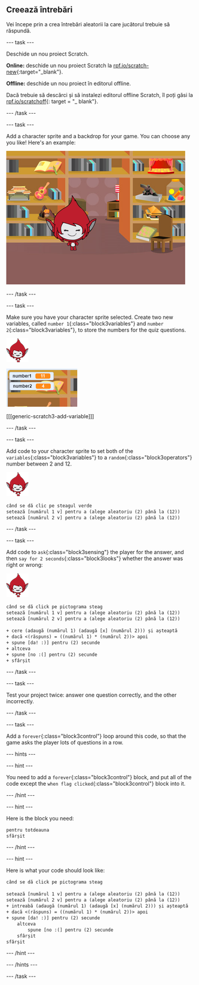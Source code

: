 ## Creează întrebări

Vei începe prin a crea întrebări aleatorii la care jucătorul trebuie să răspundă.

\--- task \---

Deschide un nou proiect Scratch.

**Online:** deschide un nou proiect Scratch la [rpf.io/scratch-new](http://rpf.io/scratch-new){:target="_blank"}.

**Offline:** deschide un nou proiect în editorul offline.

Dacă trebuie să descărci și să instalezi editorul offline Scratch, îl poți găsi la [rpf.io/scratchoff](http://rpf.io/scratchoff){: target = "_ blank"}.

\--- /task \---

\--- task \---

Add a character sprite and a backdrop for your game. You can choose any you like! Here's an example:

![screenshot](images/brain-setting.png)

\--- /task \---

\--- task \---

Make sure you have your character sprite selected. Create two new variables, called `number 1`{:class="block3variables"} and `number 2`{:class="block3variables"}, to store the numbers for the quiz questions.

![screenshot](images/giga-sprite.png)

![screenshot](images/brain-variables.png)

[[[generic-scratch3-add-variable]]]

\--- /task \---

\--- task \---

Add code to your character sprite to set both of the `variables`{:class="block3variables"} to a `random`{:class="block3operators"} number between 2 and 12.

![screenshot](images/giga-sprite.png)

```blocks3
când se dă clic pe steagul verde
setează [numărul 1 v] pentru a (alege aleatoriu (2) până la (12))
setează [numărul 2 v] pentru a (alege aleatoriu (2) până la (12))
```

\--- /task \---

\--- task \---

Add code to `ask`{:class="block3sensing"} the player for the answer, and then `say for 2 seconds`{:class="block3looks"} whether the answer was right or wrong:

![screenshot](images/giga-sprite.png)

```blocks3
când se dă click pe pictograma steag
setează [numărul 1 v] pentru a (alege aleatoriu (2) până la (12))
setează [numărul 2 v] pentru a (alege aleatoriu (2) până la (12))

+ cere (adaugă (numărul 1) (adaugă [x] (numărul 2))) și așteaptă 
+ dacă <(răspuns) = ((numărul 1) * (numărul 2))> apoi
+ spune [da! :)] pentru (2) secunde
+ altceva
+ spune [no :(] pentru (2) secunde
+ sfârșit
```

\--- /task \---

\--- task \---

Test your project twice: answer one question correctly, and the other incorrectly.

\--- /task \---

\--- task \---

Add a `forever`{:class="block3control"} loop around this code, so that the game asks the player lots of questions in a row.

\--- hints \---

\--- hint \---

You need to add a `forever`{:class="block3control"} block, and put all of the code except the `when flag clicked`{:class="block3control"} block into it.

\--- /hint \---

\--- hint \---

Here is the block you need:

```blocks3
pentru totdeauna
sfârșit
```

\--- /hint \---

\--- hint \---

Here is what your code should look like:

```blocks3
când se dă click pe pictograma steag

setează [numărul 1 v] pentru a (alege aleatoriu (2) până la (12))
setează [numărul 2 v] pentru a (alege aleatoriu (2) până la (12))
+ intreabă (adaugă (numărul 1) (adaugă [x] (numărul 2))) și așteaptă 
+ dacă <(răspuns) = ((numărul 1) * (numărul 2))> apoi
+ spune [da! :)] pentru (2) secunde
    altceva
        spune [no :(] pentru (2) secunde
    sfârșit
sfârșit
```

\--- /hint \---

\--- /hints \---

\--- /task \---